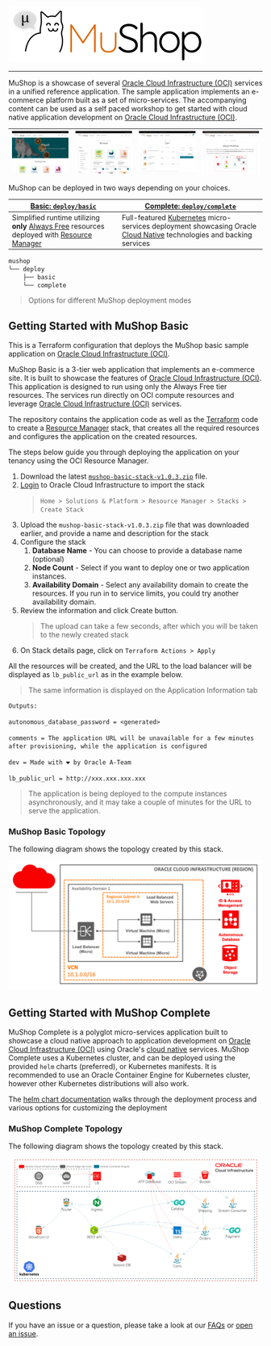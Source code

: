![MuShop Logo](./images/logo.png)

---
MuShop is a showcase of several [Oracle Cloud Infrastructure (OCI)][oci] services in a unified reference application. The sample application implements an e-commerce platform built as a set of micro-services. The accompanying content can be used as a self paced workshop to get started with cloud native application development on [Oracle Cloud Infrastructure (OCI)][oci].

| ![home](./images/screenshot/mushop.home.png) | ![browse](./images/screenshot/mushop.browse.png) | ![cart](./images/screenshot/mushop.cart.png) | ![about](./images/screenshot/mushop.about.png) |
|---|---|---|---|

MuShop can be deployed in two ways depending on your choices.

| [Basic: `deploy/basic`](#Getting-Started-with-MuShop-Basic) | [Complete: `deploy/complete`](#Getting-Started-with-MuShop-Complete) |
|--|--|
| Simplified runtime utilizing **only** [Always Free](https://www.oracle.com/cloud/free/) resources deployed with [Resource Manager](https://www.oracle.com/cloud/systems-management/resource-manager/) | Full-featured [Kubernetes](https://kubernetes.io/) micro-services deployment showcasing Oracle [Cloud Native](https://www.oracle.com/cloud/cloud-native/) technologies and backing services |

```text
mushop
└── deploy
    ├── basic
    └── complete
```

> Options for different MuShop deployment modes

## Getting Started with MuShop Basic

This is a Terraform configuration that deploys the MuShop basic sample application on [Oracle Cloud Infrastructure (OCI)][oci].

MuShop Basic is a 3-tier web application that implements an e-commerce site. It is built to showcase the features of [Oracle Cloud Infrastructure (OCI)][oci]. This application is designed to run using only the Always Free tier resources. The services run directly on OCI compute resources and leverage [Oracle Cloud Infrastructure (OCI)][oci] services.

The repository contains the application code as well as the [Terraform][tf] code to create a [Resource Manager][orm] stack, that creates all the required resources and configures the application on the created resources.

The steps below guide you through deploying the application on your tenancy using the OCI Resource Manager.

1. Download the latest [`mushop-basic-stack-v1.0.3.zip`](../../releases/download/v1.0.3/mushop-basic-stack-v1.0.3.zip) file.
2. [Login](https://console.us-ashburn-1.oraclecloud.com/resourcemanager/stacks/create) to Oracle Cloud Infrastructure to import the stack
    > `Home > Solutions & Platform > Resource Manager > Stacks > Create Stack`
3. Upload the `mushop-basic-stack-v1.0.3.zip` file that was downloaded earlier, and provide a name and description for the stack
4. Configure the stack
   1. **Database Name** - You can choose to provide a database name (optional)
   2. **Node Count** - Select if you want to deploy one or two application instances.
   3. **Availability Domain**  - Select any availability domain to create the resources. If you run in to service limits, you could try another availability domain.
5. Review the information and click Create button.
   > The upload can take a few seconds, after which you will be taken to the newly created stack
6. On Stack details page, click on `Terraform Actions > Apply`

All the resources will be created, and the URL to the load balancer will be displayed as `lb_public_url` as in the example below.
> The same information is displayed on the Application Information tab

```text
Outputs:

autonomous_database_password = <generated>

comments = The application URL will be unavailable for a few minutes after provisioning, while the application is configured

dev = Made with ❤ by Oracle A-Team

lb_public_url = http://xxx.xxx.xxx.xxx 
```

> The application is being deployed to the compute instances asynchronously, and it may take a couple of minutes for the URL to serve the application.

### MuShop Basic Topology

The following diagram shows the topology created by this stack.

![MuShop Basic Infra](./images/basic/00-Free-Tier.png)

## Getting Started with MuShop Complete

MuShop Complete is a polyglot micro-services application built to showcase a cloud native approach to application development on [Oracle Cloud Infrastructure (OCI)][oci] using Oracle's [cloud native](https://www.oracle.com/cloud/cloud-native/) services. MuShop Complete uses a Kubernetes cluster, and can be deployed using the provided `helm` charts (preferred), or Kubernetes manifests. It is recommended to use an Oracle Container Engine for Kubernetes cluster, however other Kubernetes distributions will also work.

The [helm chart documentation][chartdocs] walks through the deployment process and various options for customizing the deployment  

###  MuShop Complete Topology

The following diagram shows the topology created by this stack.

![MuShop Basic Infra](./images/complete/00-Topology.png)

## Questions

If you have an issue or a question, please take a look at our [FAQs](./deploy/basic/FAQs.md) or [open an issue](https://github.com/oracle/oci-quickstart-cloudnative/issues/new).

[oci]: https://cloud.oracle.com/en_US/cloud-infrastructure
[orm]: https://docs.cloud.oracle.com/iaas/Content/ResourceManager/Concepts/resourcemanager.htm
[tf]: https://www.terraform.io
[chartdocs]: https://github.com/oracle-quickstart/oci-cloudnative/tree/master/deploy/complete/helm-chart#setup
